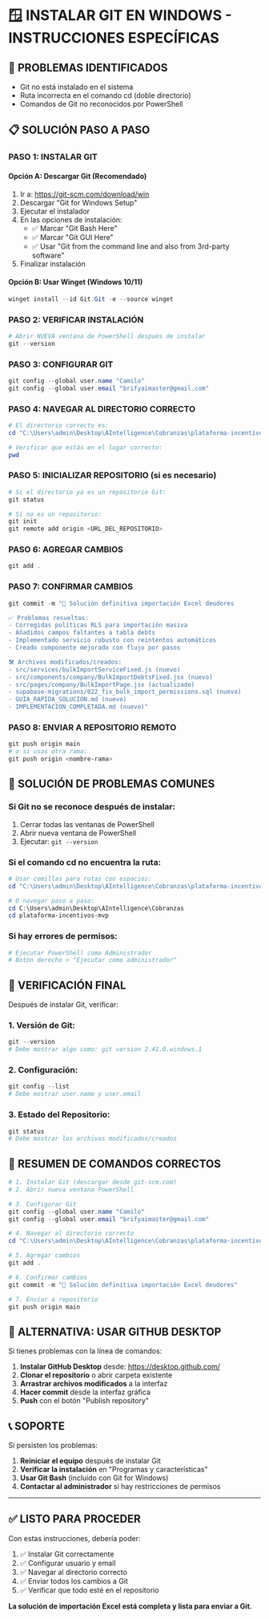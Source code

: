 # 🪟 INSTALAR GIT EN WINDOWS - INSTRUCCIONES ESPECÍFICAS

## 🚨 **PROBLEMAS IDENTIFICADOS**
- Git no está instalado en el sistema
- Ruta incorrecta en el comando cd (doble directorio)
- Comandos de Git no reconocidos por PowerShell

## 📋 **SOLUCIÓN PASO A PASO**

### **PASO 1: INSTALAR GIT**

#### **Opción A: Descargar Git (Recomendado)**
1. Ir a: https://git-scm.com/download/win
2. Descargar "Git for Windows Setup"
3. Ejecutar el instalador
4. En las opciones de instalación:
   - ✅ Marcar "Git Bash Here"
   - ✅ Marcar "Git GUI Here"
   - ✅ Usar "Git from the command line and also from 3rd-party software"
5. Finalizar instalación

#### **Opción B: Usar Winget (Windows 10/11)**
```powershell
winget install --id Git.Git -e --source winget
```

### **PASO 2: VERIFICAR INSTALACIÓN**
```powershell
# Abrir NUEVA ventana de PowerShell después de instalar
git --version
```

### **PASO 3: CONFIGURAR GIT**
```powershell
git config --global user.name "Camilo"
git config --global user.email "brifyaimaster@gmail.com"
```

### **PASO 4: NAVEGAR AL DIRECTORIO CORRECTO**
```powershell
# El directorio correcto es:
cd "C:\Users\admin\Desktop\AIntelligence\Cobranzas\plataforma-incentivos-mvp"

# Verificar que estás en el lugar correcto:
pwd
```

### **PASO 5: INICIALIZAR REPOSITORIO (si es necesario)**
```powershell
# Si el directorio ya es un repositorio Git:
git status

# Si no es un repositorio:
git init
git remote add origin <URL_DEL_REPOSITORIO>
```

### **PASO 6: AGREGAR CAMBIOS**
```powershell
git add .
```

### **PASO 7: CONFIRMAR CAMBIOS**
```powershell
git commit -m "🔧 Solución definitiva importación Excel deudores

✅ Problemas resueltos:
- Corregidas políticas RLS para importación masiva
- Añadidos campos faltantes a tabla debts
- Implementado servicio robusto con reintentos automáticos
- Creado componente mejorado con flujo por pasos

🛠️ Archivos modificados/creados:
- src/services/bulkImportServiceFixed.js (nuevo)
- src/components/company/BulkImportDebtsFixed.jsx (nuevo)
- src/pages/company/BulkImportPage.jsx (actualizado)
- supabase-migrations/022_fix_bulk_import_permissions.sql (nuevo)
- GUIA_RAPIDA_SOLUCION.md (nuevo)
- IMPLEMENTACION_COMPLETADA.md (nuevo)"
```

### **PASO 8: ENVIAR A REPOSITORIO REMOTO**
```powershell
git push origin main
# o si usas otra rama:
git push origin <nombre-rama>
```

## 🔧 **SOLUCIÓN DE PROBLEMAS COMUNES**

### **Si Git no se reconoce después de instalar:**
1. Cerrar todas las ventanas de PowerShell
2. Abrir nueva ventana de PowerShell
3. Ejecutar: `git --version`

### **Si el comando cd no encuentra la ruta:**
```powershell
# Usar comillas para rutas con espacios:
cd "C:\Users\admin\Desktop\AIntelligence\Cobranzas\plataforma-incentivos-mvp"

# O navegar paso a paso:
cd C:\Users\admin\Desktop\AIntelligence\Cobranzas
cd plataforma-incentivos-mvp
```

### **Si hay errores de permisos:**
```powershell
# Ejecutar PowerShell como Administrador
# Botón derecho > "Ejecutar como administrador"
```

## 📁 **VERIFICACIÓN FINAL**

Después de instalar Git, verificar:

### **1. Versión de Git:**
```powershell
git --version
# Debe mostrar algo como: git version 2.41.0.windows.1
```

### **2. Configuración:**
```powershell
git config --list
# Debe mostrar user.name y user.email
```

### **3. Estado del Repositorio:**
```powershell
git status
# Debe mostrar los archivos modificados/creados
```

## 🎯 **RESUMEN DE COMANDOS CORRECTOS**

```powershell
# 1. Instalar Git (descargar desde git-scm.com)
# 2. Abrir nueva ventana PowerShell

# 3. Configurar Git
git config --global user.name "Camilo"
git config --global user.email "brifyaimaster@gmail.com"

# 4. Navegar al directorio correcto
cd "C:\Users\admin\Desktop\AIntelligence\Cobranzas\plataforma-incentivos-mvp"

# 5. Agregar cambios
git add .

# 6. Confirmar cambios
git commit -m "🔧 Solución definitiva importación Excel deudores"

# 7. Enviar a repositorio
git push origin main
```

## 🚀 **ALTERNATIVA: USAR GITHUB DESKTOP**

Si tienes problemas con la línea de comandos:

1. **Instalar GitHub Desktop** desde: https://desktop.github.com/
2. **Clonar el repositorio** o abrir carpeta existente
3. **Arrastrar archivos modificados** a la interfaz
4. **Hacer commit** desde la interfaz gráfica
5. **Push** con el botón "Publish repository"

## 📞 **SOPORTE**

Si persisten los problemas:

1. **Reiniciar el equipo** después de instalar Git
2. **Verificar la instalación** en "Programas y características"
3. **Usar Git Bash** (incluido con Git for Windows)
4. **Contactar al administrador** si hay restricciones de permisos

---

## ✅ **LISTO PARA PROCEDER**

Con estas instrucciones, debería poder:
1. ✅ Instalar Git correctamente
2. ✅ Configurar usuario y email
3. ✅ Navegar al directorio correcto
4. ✅ Enviar todos los cambios a Git
5. ✅ Verificar que todo esté en el repositorio

**La solución de importación Excel está completa y lista para enviar a Git.**